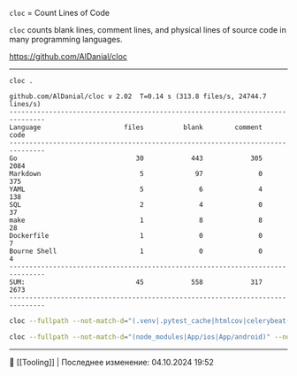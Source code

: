 `cloc` = Count Lines of Code

`cloc` counts blank lines, comment lines, and physical lines of source code in many programming languages.

https://github.com/AlDanial/cloc

----

`cloc .`

```
github.com/AlDanial/cloc v 2.02  T=0.14 s (313.8 files/s, 24744.7 lines/s)
-------------------------------------------------------------------------------
Language                     files          blank        comment           code
-------------------------------------------------------------------------------
Go                              30            443            305           2084
Markdown                         5             97              0            375
YAML                             5              6              4            138
SQL                              2              4              0             37
make                             1              8              8             28
Dockerfile                       1              0              0              7
Bourne Shell                     1              0              0              4
-------------------------------------------------------------------------------
SUM:                            45            558            317           2673
-------------------------------------------------------------------------------
```

```bash
cloc --fullpath --not-match-d="(.venv|.pytest_cache|htmlcov|celerybeat-schedule|temp)" .
```

```bash
cloc --fullpath --not-match-d="(node_modules|App/ios|App/android)" --not-match-f="(yarn\.lock|package\.json|package\-lock\.json)" .
```

----
📂 [[Tooling]] | Последнее изменение: 04.10.2024 19:52